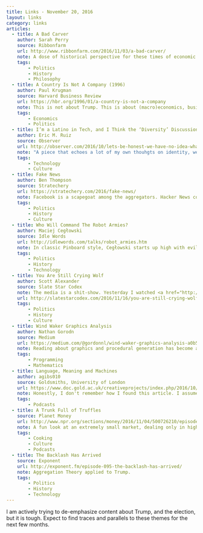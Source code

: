 ```yaml
---
title: Links - November 20, 2016
layout: links
category: links
articles:
  - title: A Bad Carver
    author: Sarah Perry
    source: Ribbonfarm
    url: http://www.ribbonfarm.com/2016/11/03/a-bad-carver/
    note: A dose of historical perspective for these times of economic anxiety and anomie. Unbundling and specialization leads to recondensation and reformation. In cycles, humanity tends towards complexity.
    tags:
        - Politics
        - History
        - Philosophy
  - title: A Country Is Not A Company (1996)
    author: Paul Krugman
    source: Harvard Business Review
    url: https://hbr.org/1996/01/a-country-is-not-a-company
    note: This is not about Trump. This is about (macro)economics, business, and the mind-bending realization that they are inherently different. Macro versus micro, closed systems vs. open systems, zero-sum games vs. growing pies. Out of all my classes at Northwestern, International Finance was probably the most unexpectedly enlightening. This is it, in a nutshell.
    tags:
        - Economics
        - Politics
  - title: I’m a Latino in Tech, and I Think the ‘Diversity’ Discussion Is Broken
    author: Eric M. Ruiz
    source: Observer
    url: http://observer.com/2016/10/lets-be-honest-we-have-no-idea-what-diversity-means/
    note: "A piece that echoes a lot of my own thouhgts on identity, well-summarized by quoting Nassim Taleb's Black Swan: \"...a philosopher from Peru resembles a philosopher from Scotland more than a janitor from Peru.\""
    tags:
        - Technology
        - Culture
  - title: Fake News
    author: Ben Thompson
    source: Stratechery
    url: https://stratechery.com/2016/fake-news/
    note: Facebook is a scapegoat among the aggregators. Hacker News could be just as guilty of this same issue, but they don't operate at scale, and are not frequented by Average Joe. People are lazy, including me, and we will read whatever confirms what we already think. Some of us just do a bigger effort than others to keep our biases at bay.
    tags:
        - Politics
        - History
        - Culture
  - title: Who Will Command The Robot Armies?
    author: Maciej Cegłowski
    source: Idle Words
    url: http://idlewords.com/talks/robot_armies.htm
    note: In classic Pinboard style, Cegłowski starts up high with evil armies, police, and governments, but shows how in the end individuals - in this case, technical individuals - are on the hook. Facebook, Amazon, Google, and yes, Apple, all are comprised of individuals. What do we do to make sure that our decisions remain moral?
    tags:
        - Politics
        - History
        - Technology
  - title: You Are Still Crying Wolf
    author: Scott Alexander
    source: Slate Star Codex
    note: The media is a shit-show. Yesterday I watched <a href="http://www.imdb.com/title/tt5952332/">Amanda Knox</a> (which I definitely don't recommend), and the whole time I kept thinking of this article. Unfounded phrases get repeated over and over for views and clicks, making monsters and presidents out of thin air. Trump is bad, but I trust that things will not change that much in the short term.
    url: http://slatestarcodex.com/2016/11/16/you-are-still-crying-wolf/
    tags:
        - Politics
        - History
        - Culture
  - title: Wind Waker Graphics Analysis
    author: Nathan Gorodn
    source: Medium
    url: https://medium.com/@gordonnl/wind-waker-graphics-analysis-a0b575a31127
    note: Reading about graphics and procedural generation has become a new hobby for me.
    tags:
        - Programming
        - Mathematics
  - title: Language, Meaning and Machines
    author: agibs010
    source: Goldsmiths, University of London
    url: https://www.doc.gold.ac.uk/creativeprojects/index.php/2016/10/28/language-meaning-and-machines/
    note: Honestly, I don't remember how I found this article. I assume Twitter. Finding who to give credit for it was impossibly hard. In any case, while the whole thing was interesting, the most valuable piece was learning about Pierre Jaquet Droz and his 18th century robots.
    tags:
        - Podcasts
  - title: A Trunk Full of Truffles
    source: Planet Money
    url: http://www.npr.org/sections/money/2016/11/04/500726210/episode-733-a-trunk-full-of-truffles
    note: A fun look at an extremely small market, dealing only in high luxury fungi.
    tags:
        - Cooking
        - Culture
        - Podcasts
  - title: The Backlash Has Arrived
    source: Exponent
    url: http://exponent.fm/episode-095-the-backlash-has-arrived/
    note: Aggregation Theory applied to Trump.
    tags:
        - Politics
        - History
        - Technology
---
```


I am actively trying to de-emphasize content about Trump, and the election, but it is tough. Expect to find traces and parallels to these themes for the next few months.